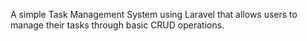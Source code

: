 A simple Task Management System using Laravel that allows users to manage their tasks through basic CRUD operations.
